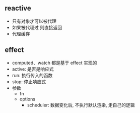## reactive

- 只有对象才可以被代理
- 如果被代理过 则直接返回
- 代理缓存

## effect

- computed、watch 都是基于 effect 实现的
- active: 是否是响应式
- run: 执行传入的函数
- stop: 停止响应式
- 参数
  - fn
  - options
    - scheduler: 数据变化后, 不执行默认渲染, 走自己的逻辑
